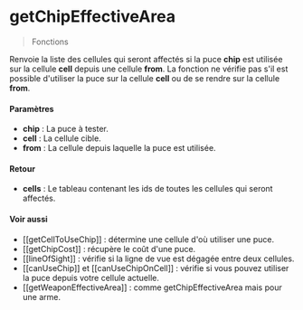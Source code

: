 # getChipEffectiveArea
> Fonctions

Renvoie la liste des cellules qui seront affectés si la puce **chip** est utilisée sur la cellule **cell** depuis une cellule **from**.
La fonction ne vérifie pas s'il est possible d'utiliser la puce sur la cellule **cell** ou de se rendre sur la cellule **from**.

#### Paramètres

- **chip** : La puce à tester.
- **cell** : La cellule cible.
- **from** : La cellule depuis laquelle la puce est utilisée.

#### Retour

- **cells** : Le tableau contenant les ids de toutes les cellules qui seront affectés.

#### Voir aussi

- [[getCellToUseChip]] : détermine une cellule d'où utiliser une puce.
- [[getChipCost]] : récupère le coût d'une puce.
- [[lineOfSight]] : vérifie si la ligne de vue est dégagée entre deux cellules.
- [[canUseChip]] et [[canUseChipOnCell]] : vérifie si vous pouvez utiliser la puce depuis votre cellule actuelle.
- [[getWeaponEffectiveArea]] : comme getChipEffectiveArea mais pour une arme.
